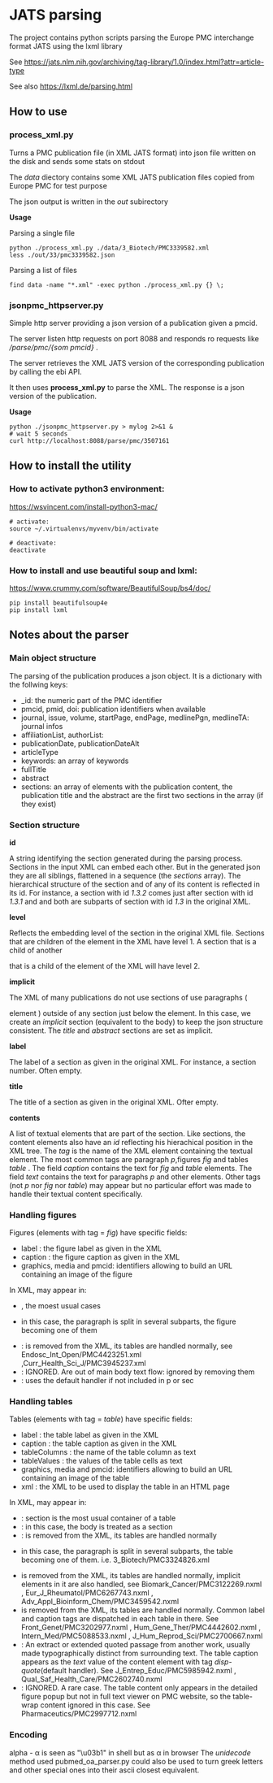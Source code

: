 # JATS parsing
The project contains python scripts parsing the Europe PMC interchange format JATS using the lxml library

See https://jats.nlm.nih.gov/archiving/tag-library/1.0/index.html?attr=article-type

See also https://lxml.de/parsing.html

## How to use

### process_xml.py

Turns a PMC publication file (in XML JATS format) into json file written on the disk and sends some stats on stdout

The *data* diectory contains some XML JATS publication files copied from  Europe PMC for test purpose

The json output is written in the *out* subirectory

**Usage**

Parsing a single file

    python ./process_xml.py ./data/3_Biotech/PMC3339582.xml
    less ./out/33/pmc3339582.json

Parsing a list of files

    find data -name "*.xml" -exec python ./process_xml.py {} \;

### jsonpmc_httpserver.py

Simple http server providing a json version of a publication given a pmcid.

The server listen http requests on port 8088 and responds ro requests like _/parse/pmc/{som pmcid}_ .

The server retrieves the XML JATS version of the corresponding publication by calling the ebi API.

It then uses **process_xml.py** to parse the XML. The response is a json version of the publication.

**Usage**

    python ./jsonpmc_httpserver.py > mylog 2>&1 &
    # wait 5 seconds
    curl http://localhost:8088/parse/pmc/3507161

## How to install the utility

### How to activate python3 environment:

https://wsvincent.com/install-python3-mac/

    # activate:
    source ~/.virtualenvs/myvenv/bin/activate

    # deactivate:
    deactivate

### How to install and use beautiful soup and lxml:

https://www.crummy.com/software/BeautifulSoup/bs4/doc/

    pip install beautifulsoup4e
    pip install lxml

## Notes about the parser

### Main object structure

The parsing of the publication produces a json object. It is a dictionary with the follwing keys:

* _id: the numeric part of the PMC identifier
* pmcid, pmid, doi: publication identifiers when available
* journal, issue, volume, startPage, endPage, medlinePgn, medlineTA: journal infos
* affiliationList, authorList:
* publicationDate, publicationDateAlt
* articleType
* keywords: an array of keywords
* fullTitle
* abstract
* sections: an array of elements with the publication content, the publication title and the abstract are the first two sections in the array (if they exist)

### Section structure

**id**

A string identifying the section generated during the parsing process.
Sections in the input XML can embed each other. But in the generated json they are all siblings, flattened in a sequence (the _sections_ array).
The hierarchical structure of the section and of any of its content is reflected in its id.
For instance, a section with id _1.3.2_ comes just after section with id _1.3.1_ and and both are subparts of section with id _1.3_ in the original XML.

**level**

Reflects the embedding level of the section in the original XML file.
Sections that are children of the _<body>_ element in the XML have level 1.
A section that is a child of another _<section>_ that is a child of the _<body>_ element of the XML will have level 2.

**implicit**

The XML of many publications do not use sections of use paragraphs ( _<p>_ element ) outside of any section just below the _<body>_ element. In this case, we create an _implicit_ section (equivalent to the body) to keep the json structure consistent.
The _title_ and _abstract_ sections are set as implicit.

**label**

The label of a section as given in the original XML. For instance, a section number.
Often empty.

**title**

The title of a section as given in the original XML.
Ofter empty.

**contents**

A list of textual elements that are part of the section.
Like sections, the content elements also have an _id_ reflecting his hierachical position in the XML tree.
The _tag_ is the name of the XML element containing the textual element.
The most common tags are paragraph _p_,figures _fig_ and tables _table_ .
The field _caption_ contains the text for _fig_ and _table_ elements.
The field _text_ contains the text for paragraphs _p_ and other elements.
Other tags (not _p_ nor _fig_ nor _table_) may appear but no particular effort was made to handle their textual content specifically.

### Handling figures

Figures (elements with tag = _fig_) have specific fields:

* label : the figure label as given in the XML
* caption : the figure caption as given in the XML
* graphics, media and pmcid: identifiers allowing to build an URL containing an image of the figure

In XML, _<fig>_ may appear in:

* <body>, <sec> the moest usual cases
* <p> in this case, the paragraph is split in several subparts, the figure becoming one of them
* <fig-group> : is removed from the XML, its tables are handled normally, see Endosc_Int_Open/PMC4423251.xml ,Curr_Health_Sci_J/PMC3945237.xml
* <boxed-text> : IGNORED. Are out of main body text flow: ignored by removing them
* <disp-quote> : uses the default handler if not included in p or sec

### Handling tables

Tables (elements with tag = _table_) have specific fields:

* label : the table label as given in the XML
* caption : the table caption as given in the XML
* tableColumns : the name of the table column as  text
* tableValues : the values of the table cells as text
* graphics, media and pmcid: identifiers allowing to build an URL containing an image of the table
* xml : the XML to be used to display the table in an HTML page

In XML, _<table-wrap>_ may appear in:

* <sec> : section is the most usual container of a table
* <body> : in this case, the body is treated as a section
* <boxed-text>:  is removed from the XML, its tables are handled normally
* <p> in this case, the paragraph is split in several subparts, the table becoming one of them. i.e. 3_Biotech/PMC3324826.xml
* <supplementary-material> is removed from the XML, its tables are handled normally, implicit <fig> elements in it are also handled, see Biomark_Cancer/PMC3122269.nxml , Eur_J_Rheumatol/PMC6267743.nxml , Adv_Appl_Bioinform_Chem/PMC3459542.nxml
* <table-wrap-group> is removed from the XML, its tables are handled normally. Common label and caption tags are dispatched in each table in there. See Front_Genet/PMC3202977.nxml , Hum_Gene_Ther/PMC4442602.nxml ,	Intern_Med/PMC5088533.nxml , J_Hum_Reprod_Sci/PMC2700667.nxml
* <disp-quote> : An extract or extended quoted passage from another work, usually made typographically distinct from surrounding text. The table caption appears as the _text_ value of the content element with tag _disp-quote_(default handler). See
J_Entrep_Educ/PMC5985942.nxml , Qual_Saf_Health_Care/PMC2602740.nxml
* <fig> : IGNORED. A rare case. The table content only appears in the detailed figure popup but not in full text viewer on PMC website, so the table-wrap content ignored in this case. See Pharmaceutics/PMC2997712.nxml

### Encoding

alpha - α is seen as "\u03b1" in shell but as α in browser
The _unidecode_ method used pubmed_oa_parser.py could also be used to turn greek letters and other special ones into their ascii closest equivalent.
